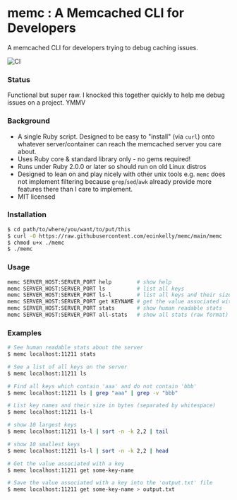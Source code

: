 # memc : A Memcached CLI for Developers

A memcached CLI for developers trying to debug caching issues.

![CI](https://github.com/eoinkelly/memc/workflows/CI/badge.svg)

### Status

Functional but super raw. I knocked this together quickly to help me debug issues on a project. YMMV

### Background

* A single Ruby script. Designed to be easy to "install" (via `curl`) onto whatever server/container can reach the memcached server you care about.
* Uses Ruby core & standard library only - no gems required!
* Runs under Ruby 2.0.0 or later so should run on old Linux distros
* Designed to lean on and play nicely with other unix tools e.g. `memc` does not implement filtering because `grep`/`sed`/`awk` already provide more features there than I care to implement.
* MIT licensed

### Installation

```bash
$ cd path/to/where/you/want/to/put/this
$ curl -O https://raw.githubusercontent.com/eoinkelly/memc/main/memc
$ chmod u+x ./memc
$ ./memc
```

### Usage

```bash
memc SERVER_HOST:SERVER_PORT help        # show help
memc SERVER_HOST:SERVER_PORT ls          # list all keys
memc SERVER_HOST:SERVER_PORT ls-l        # list all keys and their sizes (in bytes)
memc SERVER_HOST:SERVER_PORT get KEYNAME # get the value associated with KEYNAME
memc SERVER_HOST:SERVER_PORT stats       # show human readable stats
memc SERVER_HOST:SERVER_PORT all-stats   # show all stats (raw format)
```

### Examples

```bash
# See human readable stats about the server
$ memc localhost:11211 stats

# See a list of all keys on the server
$ memc localhost:11211 ls

# Find all keys which contain 'aaa' and do not contain 'bbb'
$ memc localhost:11211 ls | grep "aaa" | grep -v "bbb"

# List key names and their size in bytes (separated by whitespace)
$ memc localhost:11211 ls-l

# show 10 largest keys
$ memc localhost:11211 ls-l | sort -n -k 2,2 | tail

# show 10 smallest keys
$ memc localhost:11211 ls-l | sort -n -k 2,2 | head

# Get the value associated with a key
$ memc localhost:11211 get some-key-name

# Save the value associated with a key into the 'output.txt' file
$ memc localhost:11211 get some-key-name > output.txt
```
